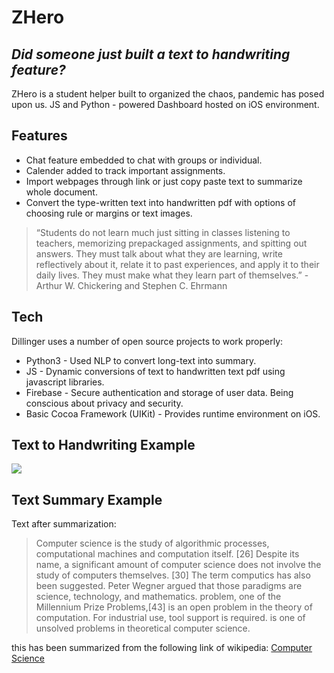 # ZHero

## _Did someone just built a text to handwriting feature?_

ZHero is a student helper built to organized the chaos, pandemic has posed upon us.
JS and Python - powered Dashboard hosted on iOS environment.

## Features

- Chat feature embedded to chat with groups or individual.
- Calender added to track important assignments.
- Import webpages through link or just copy paste text to summarize whole document.
- Convert the type-written text into handwritten pdf with options of choosing rule or margins or text images.

> “Students do not learn much just sitting in classes listening to teachers, memorizing prepackaged assignments, and spitting out answers. They must talk about what they are learning, write reflectively about it, relate it to past experiences, and apply it to their daily lives. They must make what they learn part of themselves.” - Arthur W. Chickering and Stephen C. Ehrmann

## Tech

Dillinger uses a number of open source projects to work properly:

- Python3 - Used NLP to convert long-text into summary. 
- JS - Dynamic conversions of text to handwritten text pdf using javascript libraries.
- Firebase - Secure authentication and storage of user data. Being conscious about privacy and security.
- Basic Cocoa Framework (UIKit) - Provides runtime environment on iOS.

## Text to Handwriting Example 

![](https://im6.ezgif.com/tmp/ezgif-6-cb43662378eb.webp)

## Text Summary Example

Text after summarization:

> Computer science is the study of algorithmic processes, computational machines and computation itself.
[26] Despite its name, a significant amount of computer science does not involve the study of computers themselves.
[30] The term computics has also been suggested.
Peter Wegner argued that those paradigms are science, technology, and mathematics.
problem, one of the Millennium Prize Problems,[43] is an open problem in the theory of computation.
For industrial use, tool support is required.
is one of unsolved problems in theoretical computer science.

this has been summarized from the following link of wikipedia:
[Computer Science](https://en.wikipedia.org/wiki/Computer_science)
